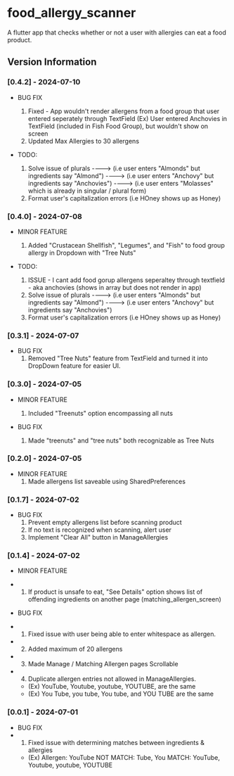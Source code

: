 # food_allergy_scanner

A flutter app that checks whether or not a user with allergies can eat a food product.

## Version Information

### [0.4.2] - 2024-07-10

- BUG FIX
    1) Fixed - App wouldn't render allergens from a food group that user entered seperately through TextField 
        (Ex) User entered Anchovies in TextField (included in Fish Food Group), but wouldn't show on screen
    2) Updated Max Allergies to 30 allergens 

- TODO:
    1) Solve issue of plurals 
    ----> (i.e user enters "Almonds" but ingredients say "Almond")
    ----> (i.e user enters "Anchovy" but ingredients say "Anchovies")
    ----> (i.e user enters "Molasses" which is already in singular / plural form)
    2) Format user's capitalization errors (i.e HOney shows up as Honey)


### [0.4.0] - 2024-07-08
- MINOR FEATURE
    1) Added "Crustacean Shellfish", "Legumes", and "Fish" to food group allergy in Dropdown with "Tree Nuts"

- TODO:
    1) ISSUE - I cant add food gorup allergens seperaltey through textfield - aka anchovies (shows in array but does not render in app)
    1) Solve issue of plurals 
    ----> (i.e user enters "Almonds" but ingredients say "Almond")
    ----> (i.e user enters "Anchovy" but ingredients say "Anchovies")
    2) Format user's capitalization errors (i.e HOney shows up as Honey)


### [0.3.1] - 2024-07-07
- BUG FIX
    1) Removed "Tree Nuts" feature from TextField and turned it into DropDown feature for easier UI.

### [0.3.0] - 2024-07-05
- MINOR FEATURE
    1) Included "Treenuts" option encompassing all nuts
 
- BUG FIX
    1) Made "treenuts" and "tree nuts" both recognizable as Tree Nuts


### [0.2.0] - 2024-07-05
- MINOR FEATURE
    1) Made allergens list saveable using SharedPreferences


### [0.1.7] - 2024-07-02
- BUG FIX
  1) Prevent empty allergens list before scanning product
  2) If no text is recognized when scanning, alert user
  3) Implement "Clear All" button in ManageAllergies


### [0.1.4] - 2024-07-02
- MINOR FEATURE
- 1) If product is unsafe to eat, "See Details" option shows list of offending ingredients on another page (matching_allergen_screen)

- BUG FIX
- 1) Fixed issue with user being able to enter whitespace as allergen.
- 2) Added maximum of 20 allergens 
- 3) Made Manage / Matching Allergen pages Scrollable
- 4) Duplicate allergen entries not allowed in ManageAllergies.
    - (Ex) YouTube, Youtube, youtube, YOUTUBE, are the same
    - (Ex) You Tube, you tube, You tube, and YOU TUBE are the same


### [0.0.1] - 2024-07-01
- BUG FIX
- 1) Fixed issue with determining matches between ingredients & allergies
    - (Ex) Allergen: YouTube
        NOT MATCH: Tube, You
        MATCH: YouTube, Youtube, youtube, YOUTUBE
